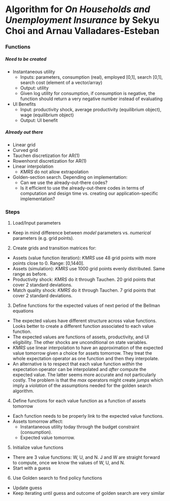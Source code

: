 # Algorithm for _On Households and Unemployment Insurance_ by Sekyu Choi and Arnau Valladares-Esteban
<!-- ### To-do/keep in mind
- Codes are for computers to execute and for humans to read.
- The code for couples should:
  - Have separate utility for the male and the female within the same maximization problem -->

### Functions
##### Need to be created
- Instantaneous utility
  - Inputs: parameters, consumption (real), employed [0,1], search [0,1], search cost (element of a vector/array)
  - Output: utility
  - Given log utility for consumption, if consumption is negative, the function should return a very negative number instead of evaluating
- UI Benefits
  - Input: productivity shock, average productivity (equilibrium object), wage (equilibrium object)
  - Output: UI benefit

##### Already out there
- Linear grid
- Curved grid
- Tauchen discretization for AR(1)
- Rowenhorst discretization for AR(1)
- Linear interpolation
  - *KMRS* do not allow extrapolation
- Golden-section search. Depending on implementation:
  - Can we use the already-out-there codes?
  - Is it efficient to use the already-out-there codes in terms of computation and design time vs. creating our application-specific implementation?

### Steps
1. Load/Input parameters
  - Keep in mind difference between *model* parameters vs. *numerical* parameters (e.g. grid points).
2. Create grids and transition matrices for:
  - Assets (value function iteration): *KMRS* use 48 grid points with more points close to 0. Range: [0,1440].
  - Assets (simulation): *KMRS* use 1000 grid points evenly distributed. Same range as before.
  - Productivity shock: *KMRS* do it through Tauchen. 20 grid points that cover 2 standard deviations.
  - Match quality shock: *KMRS* do it through Tauchen. 7 grid points that cover 2 standard deviations.
3. Define functions for the expected values of next period of the Bellman equations
  - The expected values have different structure across value functions. Looks better to create a different function associated to each value function.
  - The expected values are functions of assets, productivity, and UI eligibility. The other shocks are unconditional on state variables.
  - *KMRS* use linear interpolation to have an approximation of the expected value tomorrow given a choice for assets tomorrow. They treat the whole expectation operator as one function and then they interpolate.
  - An alternative is to respect that each value function *within* the expectation operator can be interpolated and *after* compute the expected value. The latter seems more accurate and not particularly costly. The problem is that the *max* operators might create *jumps* which imply a *violation* of the assumptions needed for the golden search algorithm.
4. Define functions for each value function as a function of assets tomorrow
  - Each function needs to be properly link to the expected value functions.
  - Assets tomorrow affect:
    - Instantaneous utility today through the budget constraint (consumption).
    - Expected value tomorrow.
5. Initialize value functions
  - There are 3 value functions: W, U, and N. J and W are straight forward to compute, once we know the values of W, U, and N.
  - Start with a guess
6. Use Golden search to find policy functions
  - Update guess
  - Keep iterating until guess and outcome of golden search are very similar
